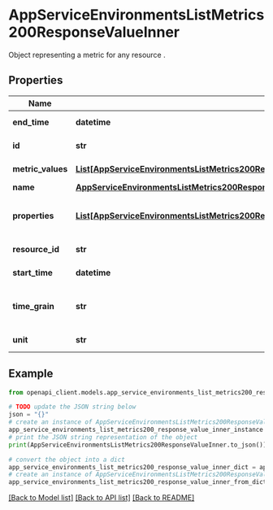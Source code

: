 # AppServiceEnvironmentsListMetrics200ResponseValueInner

Object representing a metric for any resource .

## Properties

Name | Type | Description | Notes
------------ | ------------- | ------------- | -------------
**end_time** | **datetime** | Metric end time. | [optional] [readonly] 
**id** | **str** | Resource Id. | [optional] [readonly] 
**metric_values** | [**List[AppServiceEnvironmentsListMetrics200ResponseValueInnerMetricValuesInner]**](AppServiceEnvironmentsListMetrics200ResponseValueInnerMetricValuesInner.md) | Metric values. | [optional] [readonly] 
**name** | [**AppServiceEnvironmentsListMetrics200ResponseValueInnerName**](AppServiceEnvironmentsListMetrics200ResponseValueInnerName.md) |  | [optional] 
**properties** | [**List[AppServiceEnvironmentsListMetrics200ResponseValueInnerMetricValuesInnerPropertiesInner]**](AppServiceEnvironmentsListMetrics200ResponseValueInnerMetricValuesInnerPropertiesInner.md) | Resource metric properties collection. | [optional] [readonly] 
**resource_id** | **str** | Metric resource Id. | [optional] [readonly] 
**start_time** | **datetime** | Metric start time. | [optional] [readonly] 
**time_grain** | **str** | Metric granularity. E.g PT1H, PT5M, P1D | [optional] [readonly] 
**unit** | **str** | Metric unit. | [optional] [readonly] 

## Example

```python
from openapi_client.models.app_service_environments_list_metrics200_response_value_inner import AppServiceEnvironmentsListMetrics200ResponseValueInner

# TODO update the JSON string below
json = "{}"
# create an instance of AppServiceEnvironmentsListMetrics200ResponseValueInner from a JSON string
app_service_environments_list_metrics200_response_value_inner_instance = AppServiceEnvironmentsListMetrics200ResponseValueInner.from_json(json)
# print the JSON string representation of the object
print(AppServiceEnvironmentsListMetrics200ResponseValueInner.to_json())

# convert the object into a dict
app_service_environments_list_metrics200_response_value_inner_dict = app_service_environments_list_metrics200_response_value_inner_instance.to_dict()
# create an instance of AppServiceEnvironmentsListMetrics200ResponseValueInner from a dict
app_service_environments_list_metrics200_response_value_inner_from_dict = AppServiceEnvironmentsListMetrics200ResponseValueInner.from_dict(app_service_environments_list_metrics200_response_value_inner_dict)
```
[[Back to Model list]](../README.md#documentation-for-models) [[Back to API list]](../README.md#documentation-for-api-endpoints) [[Back to README]](../README.md)


